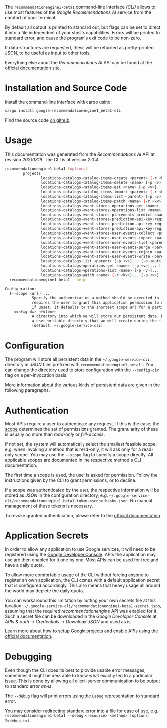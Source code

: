 <!---
DO NOT EDIT !
This file was generated automatically from 'src/mako/cli/README.md.mako'
DO NOT EDIT !
-->
The `recommendationengine1-beta1` command-line interface *(CLI)* allows to use most features of the *Google Recommendations AI* service from the comfort of your terminal.

By default all output is printed to standard out, but flags can be set to direct it into a file independent of your shell's
capabilities. Errors will be printed to standard error, and cause the program's exit code to be non-zero.

If data-structures are requested, these will be returned as pretty-printed JSON, to be useful as input to other tools.

Everything else about the *Recommendations AI* API can be found at the
[official documentation site](https://cloud.google.com/recommendations-ai/docs).

# Installation and Source Code

Install the command-line interface with cargo using:

```bash
cargo install google-recommendationengine1_beta1-cli
```

Find the source code [on github](https://github.com/Byron/google-apis-rs/tree/main/gen/recommendationengine1_beta1-cli).

# Usage

This documentation was generated from the *Recommendations AI* API at revision *20210319*. The CLI is at version *2.0.4*.

```bash
recommendationengine1-beta1 [options]
        projects
                locations-catalogs-catalog-items-create <parent> (-r <kv>)... [-p <v>]... [-o <out>]
                locations-catalogs-catalog-items-delete <name> [-p <v>]... [-o <out>]
                locations-catalogs-catalog-items-get <name> [-p <v>]... [-o <out>]
                locations-catalogs-catalog-items-import <parent> (-r <kv>)... [-p <v>]... [-o <out>]
                locations-catalogs-catalog-items-list <parent> [-p <v>]... [-o <out>]
                locations-catalogs-catalog-items-patch <name> (-r <kv>)... [-p <v>]... [-o <out>]
                locations-catalogs-event-stores-operations-get <name> [-p <v>]... [-o <out>]
                locations-catalogs-event-stores-operations-list <name> [-p <v>]... [-o <out>]
                locations-catalogs-event-stores-placements-predict <name> (-r <kv>)... [-p <v>]... [-o <out>]
                locations-catalogs-event-stores-prediction-api-key-registrations-create <parent> (-r <kv>)... [-p <v>]... [-o <out>]
                locations-catalogs-event-stores-prediction-api-key-registrations-delete <name> [-p <v>]... [-o <out>]
                locations-catalogs-event-stores-prediction-api-key-registrations-list <parent> [-p <v>]... [-o <out>]
                locations-catalogs-event-stores-user-events-collect <parent> [-p <v>]... [-o <out>]
                locations-catalogs-event-stores-user-events-import <parent> (-r <kv>)... [-p <v>]... [-o <out>]
                locations-catalogs-event-stores-user-events-list <parent> [-p <v>]... [-o <out>]
                locations-catalogs-event-stores-user-events-purge <parent> (-r <kv>)... [-p <v>]... [-o <out>]
                locations-catalogs-event-stores-user-events-rejoin <parent> (-r <kv>)... [-p <v>]... [-o <out>]
                locations-catalogs-event-stores-user-events-write <parent> (-r <kv>)... [-p <v>]... [-o <out>]
                locations-catalogs-list <parent> [-p <v>]... [-o <out>]
                locations-catalogs-operations-get <name> [-p <v>]... [-o <out>]
                locations-catalogs-operations-list <name> [-p <v>]... [-o <out>]
                locations-catalogs-patch <name> (-r <kv>)... [-p <v>]... [-o <out>]
  recommendationengine1-beta1 --help

Configuration:
  [--scope <url>]...
            Specify the authentication a method should be executed in. Each scope
            requires the user to grant this application permission to use it.
            If unset, it defaults to the shortest scope url for a particular method.
  --config-dir <folder>
            A directory into which we will store our persistent data. Defaults to
            a user-writable directory that we will create during the first invocation.
            [default: ~/.google-service-cli]

```

# Configuration

The program will store all persistent data in the `~/.google-service-cli` directory in *JSON* files prefixed with `recommendationengine1-beta1-`.  You can change the directory used to store configuration with the `--config-dir` flag on a per-invocation basis.

More information about the various kinds of persistent data are given in the following paragraphs.

# Authentication

Most APIs require a user to authenticate any request. If this is the case, the [scope][scopes] determines the 
set of permissions granted. The granularity of these is usually no more than *read-only* or *full-access*.

If not set, the system will automatically select the smallest feasible scope, e.g. when invoking a
method that is read-only, it will ask only for a read-only scope. 
You may use the `--scope` flag to specify a scope directly. 
All applicable scopes are documented in the respective method's CLI documentation.

The first time a scope is used, the user is asked for permission. Follow the instructions given 
by the CLI to grant permissions, or to decline.

If a scope was authenticated by the user, the respective information will be stored as *JSON* in the configuration
directory, e.g. `~/.google-service-cli/recommendationengine1-beta1-token-<scope-hash>.json`. No manual management of these tokens
is necessary.

To revoke granted authentication, please refer to the [official documentation][revoke-access].

# Application Secrets

In order to allow any application to use Google services, it will need to be registered using the 
[Google Developer Console][google-dev-console]. APIs the application may use are then enabled for it
one by one. Most APIs can be used for free and have a daily quota.

To allow more comfortable usage of the CLI without forcing anyone to register an own application, the CLI
comes with a default application secret that is configured accordingly. This also means that heavy usage
all around the world may deplete the daily quota.

You can workaround this limitation by putting your own secrets file at this location: 
`~/.google-service-cli/recommendationengine1-beta1-secret.json`, assuming that the required *recommendationengine* API 
was enabled for it. Such a secret file can be downloaded in the *Google Developer Console* at 
*APIs & auth -> Credentials -> Download JSON* and used as is.

Learn more about how to setup Google projects and enable APIs using the [official documentation][google-project-new].


# Debugging

Even though the CLI does its best to provide usable error messages, sometimes it might be desirable to know
what exactly led to a particular issue. This is done by allowing all client-server communication to be 
output to standard error *as-is*.

The `--debug` flag will print errors using the `Debug` representation to standard error.

You may consider redirecting standard error into a file for ease of use, e.g. `recommendationengine1-beta1 --debug <resource> <method> [options] 2>debug.txt`.


[scopes]: https://developers.google.com/+/api/oauth#scopes
[revoke-access]: http://webapps.stackexchange.com/a/30849
[google-dev-console]: https://console.developers.google.com/
[google-project-new]: https://developers.google.com/console/help/new/